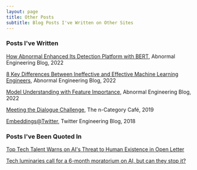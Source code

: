 ```yaml
---
layout: page
title: Other Posts
subtitle: Blog Posts I've Written on Other Sites
---
```

<script>
  (function(i,s,o,g,r,a,m){i['GoogleAnalyticsObject']=r;i[r]=i[r]||function(){
  (i[r].q=i[r].q||[]).push(arguments)},i[r].l=1*new Date();a=s.createElement(o),
  m=s.getElementsByTagName(o)[0];a.async=1;a.src=g;m.parentNode.insertBefore(a,m)
  })(window,document,'script','https://www.google-analytics.com/analytics.js','ga');

  ga('create', 'UA-82391879-1', 'auto');
  ga('send', 'pageview');

</script>


### Posts I've Written

[How Abnormal Enhanced Its Detection Platform with BERT](https://abnormalsecurity.com/blog/enhanced-detection-platform-bert-large-language-models), Abnormal Engineering Blog, 2022



[8 Key Differences Between Ineffective and Effective Machine Learning Engineers](https://abnormalsecurity.com/blog/ineffective-vs-effective-machine-learning-engineers), Abnormal Engineering Blog, 2022

[Model Understanding with Feature Importance](https://abnormalsecurity.com/blog/model-understanding-with-feature-importance), Abnormal Engineering Blog, 2022

[Meeting the Dialogue Challenge](https://golem.ph.utexas.edu/category/2019/06/meeting_the_dialogue_challenge.html#more), The n-Category Café, 2019

[Embeddings@Twitter](https://blog.twitter.com/engineering/en_us/topics/insights/2018/embeddingsattwitter.html), Twitter Engineering Blog, 2018


### Posts I've Been Quoted In


[Top Tech Talent Warns on AI's Threat to Human Existence in Open Letter](https://www.darkreading.com/application-security/top-tech-talent-ai-threat-human-existence-open-letter)


[Tech luminaries call for a 6-month moratorium on AI, but can they stop it?](https://www.scmagazine.com/news/emerging-technology/tech-luminaries-call-artificial-intelligence-moratorium)
